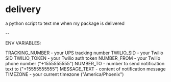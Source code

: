 # delivery

a python script to text me when my package is delivered

--

ENV VARIABLES:

TRACKING_NUMBER - your UPS tracking number
TWILIO_SID - your Twilio SID
TWILIO_TOKEN - your Twilio auth token
NUMBER_FROM - your Twilio phone number ("+1555555555")
NUMBER_TO - number to send notification text to ("+15555555555")
MESSAGE_TEXT - content of notification message
TIMEZONE - your current timezone ("America/Phoenix")
